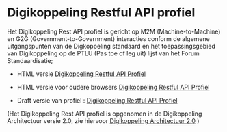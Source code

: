 
# Digikoppeling Restful API profiel

Het Digikoppeling Rest API profiel is gericht op M2M (Machine-to-Machine) en G2G (Government-to-Government) interacties conform de algemene uitgangspunten van de Digkoppeling standaard en het toepassingsgebied van Digikoppeling op de PTLU (Pas toe of leg uit) lijst van het Forum Standaardisatie;

- HTML versie [Digikoppeling Restful API Profiel](https://centrumvoorstandaarden.github.io/DigikoppelingRestfulApiProfiel/)

- HTML versie voor oudere browsers [Digikoppeling Restful API Profiel](https://centrumvoorstandaarden.github.io/DigikoppelingRestfulApiProfiel/static.html)

- Draft versie van profiel : [Digikoppeling Restful API Profiel](https://github.com/centrumvoorstandaarden/DigikoppelingRestfulApiProfiel/blob/master/DK_REST_API_totaal.md)

(Het Digikoppeling Rest API profiel is opgenomen in de Digikoppeling Architectuur versie 2.0, zie hiervoor [Digikoppeling Architectuur 2.0](https://centrumvoorstandaarden.github.io/Architectuur2.0-metRestfulAPI/) )


<!---
## Inleiding

- Historie
- Toepassingsgebied

## DK API REST profiel

- Algemeen
- Transport beveiliging
- Identificatie Authenticatie
- Gebruik Service register
- API Design Rules

## Afspraken API Design Rules extensies

- API Security
- Versionering
- JSON
- Filtering
- Sorting
- Custom representation
- Search
- Time travelling
- GEO support
- Paging
- Caching
- Rate limiting
- Error handling
- Signing and Encryption

---> 
